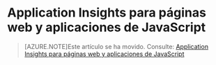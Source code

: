 <properties 
	pageTitle="Application Insights para páginas web y aplicaciones de JavaScript" 
	description="Análisis del usuario final para sitios web de Microsoft Azure." 
	services="azure-portal" 
    documentationCenter=""
	authors="alancameronwills" 
	manager="keboyd"/>

<tags
	ms.service="azure-portal" 
	ms.workload="na" 
	ms.tgt_pltfrm="na" 
	ms.devlang="na" 
	ms.topic="article" 
	ms.date="04/28/2015"
	ms.author="awills" />


# Application Insights para páginas web y aplicaciones de JavaScript

> [AZURE.NOTE]Este artículo se ha movido. Consulte: [Application Insights para páginas web y aplicaciones de JavaScript](../app-insights-web-track-usage.md)

 

<!---HONumber=August15_HO6-->